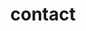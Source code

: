 ---
title: contact
content: >-
  
SEOmetaData:
  metaImage: https://bianca-hambusch.de/images/logos/logo.svg
  metaDescription: Kontakt Formular und Instagram
  metaTitle: Kontakt | Bianca Hambusch
  keywords: bianca hambusch, contact, instagram
---